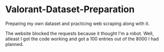 # Valorant-Dataset-Preparation
Preparing my own dataset and practicing web scraping along with it.

The website blocked the requests because it thought I'm a robot. Well, atleast I got the code working and got a 100 entries out of the 8000 I had planned.
